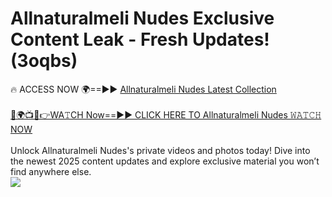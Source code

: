 # Allnaturalmeli Nudes Exclusive Content Leak - Fresh Updates! (3oqbs)

🔥 ACCESS NOW 🌍==►► <a href="https://tinyurl.com/2mz8nhtm" rel="nofollow">Allnaturalmeli Nudes Latest Collection</a>
<br><br>
[🔴🌍📺📱👉WA𝚃CH Now==►► CLICK HERE TO Allnaturalmeli Nudes 𝚆𝙰𝚃𝙲𝙷 NOW](https://tinyurl.com/2mz8nhtm)
<br><br>
Unlock Allnaturalmeli Nudes's private videos and photos today! Dive into the newest 2025 content updates and explore exclusive material you won’t find anywhere else.
<br>
<a href="https://tinyurl.com/2mz8nhtm" rel="nofollow" data-target="animated-image.originalLink"><img src="https://camo.githubusercontent.com/8a4f000d20f83aca3bf7ec5f350d767afa0574a8a352519fd8cfa583a6f93a33/68747470733a2f2f692e696d6775722e636f6d2f644a486b345a712e676966" data-canonical-src="https://i.imgur.com/dJHk4Zq.gif" style="max-width: 100%; display: inline-block;" data-target="animated-image.originalImage"></a>
<br>
